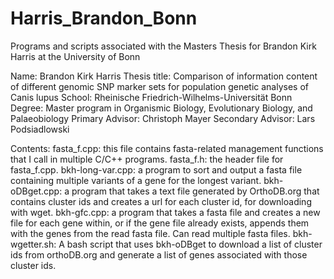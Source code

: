 # Harris_Brandon_Bonn
Programs and scripts associated with the Masters Thesis for Brandon Kirk Harris at the University of Bonn

Name: Brandon Kirk Harris
Thesis title: Comparison of information content of different genomic SNP marker sets for population genetic analyses of Canis lupus
School: Rheinische Friedrich-Wilhelms-Universität Bonn
Degree: Master program in Organismic Biology, Evolutionary Biology, and Palaeobiology
Primary Advisor: Christoph Mayer
Secondary Advisor: Lars Podsiadlowski

Contents:
fasta_f.cpp: this file contains fasta-related management functions that I call in multiple C/C++ programs.
fasta_f.h: the header file for fasta_f.cpp.
bkh-long-var.cpp: a program to sort and output a fasta file containing multiple variants of a gene for the longest variant.
bkh-oDBget.cpp: a program that takes a text file generated by OrthoDB.org that contains cluster ids and creates a url for each cluster id, for downloading with wget.
bkh-gfc.cpp: a program that takes a fasta file and creates a new file for each gene within, or if the gene file already exists, appends them with the genes from the read fasta file. Can read multiple fasta files.
bkh-wgetter.sh: A bash script that uses bkh-oDBget to download a list of cluster ids from orthoDB.org and generate a list of genes associated with those cluster ids.
